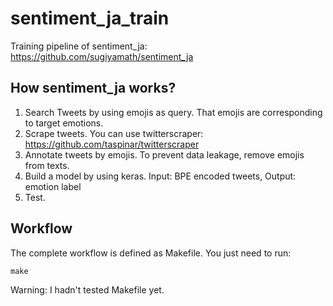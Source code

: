
# sentiment_ja_train
Training pipeline of sentiment_ja: https://github.com/sugiyamath/sentiment_ja


## How sentiment_ja works?

1. Search Tweets by using emojis as query. That emojis are corresponding to target emotions.
2. Scrape tweets. You can use twitterscraper: https://github.com/taspinar/twitterscraper
3. Annotate tweets by emojis. To prevent data leakage, remove emojis from texts. 
4. Build a model by using keras. Input: BPE encoded tweets, Output: emotion label
5. Test.

## Workflow

The complete workflow is defined as Makefile. You just need to run:

```
make
```

Warning: I hadn't tested Makefile yet.
